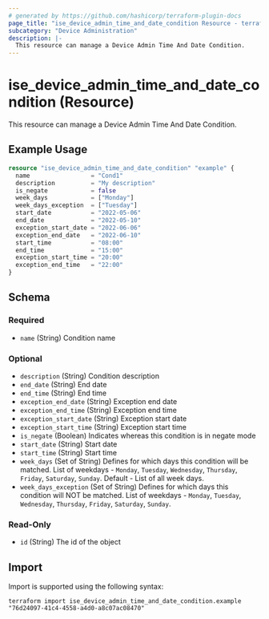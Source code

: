 ```yaml
---
# generated by https://github.com/hashicorp/terraform-plugin-docs
page_title: "ise_device_admin_time_and_date_condition Resource - terraform-provider-ise"
subcategory: "Device Administration"
description: |-
  This resource can manage a Device Admin Time And Date Condition.
---
```


# ise_device_admin_time_and_date_condition (Resource)

This resource can manage a Device Admin Time And Date Condition.

## Example Usage

```terraform
resource "ise_device_admin_time_and_date_condition" "example" {
  name                 = "Cond1"
  description          = "My description"
  is_negate            = false
  week_days            = ["Monday"]
  week_days_exception  = ["Tuesday"]
  start_date           = "2022-05-06"
  end_date             = "2022-05-10"
  exception_start_date = "2022-06-06"
  exception_end_date   = "2022-06-10"
  start_time           = "08:00"
  end_time             = "15:00"
  exception_start_time = "20:00"
  exception_end_time   = "22:00"
}
```

<!-- schema generated by tfplugindocs -->
## Schema

### Required

- `name` (String) Condition name

### Optional

- `description` (String) Condition description
- `end_date` (String) End date
- `end_time` (String) End time
- `exception_end_date` (String) Exception end date
- `exception_end_time` (String) Exception end time
- `exception_start_date` (String) Exception start date
- `exception_start_time` (String) Exception start time
- `is_negate` (Boolean) Indicates whereas this condition is in negate mode
- `start_date` (String) Start date
- `start_time` (String) Start time
- `week_days` (Set of String) Defines for which days this condition will be matched. List of weekdays - `Monday`, `Tuesday`, `Wednesday`, `Thursday`, `Friday`, `Saturday`, `Sunday`. Default - List of all week days.
- `week_days_exception` (Set of String) Defines for which days this condition will NOT be matched. List of weekdays - `Monday`, `Tuesday`, `Wednesday`, `Thursday`, `Friday`, `Saturday`, `Sunday`.

### Read-Only

- `id` (String) The id of the object

## Import

Import is supported using the following syntax:

```shell
terraform import ise_device_admin_time_and_date_condition.example "76d24097-41c4-4558-a4d0-a8c07ac08470"
```
